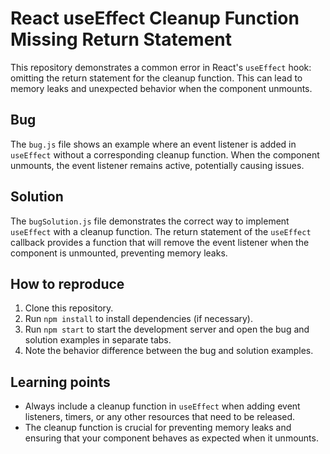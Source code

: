 # React useEffect Cleanup Function Missing Return Statement

This repository demonstrates a common error in React's `useEffect` hook: omitting the return statement for the cleanup function.  This can lead to memory leaks and unexpected behavior when the component unmounts.

## Bug

The `bug.js` file shows an example where an event listener is added in `useEffect` without a corresponding cleanup function. When the component unmounts, the event listener remains active, potentially causing issues.

## Solution

The `bugSolution.js` file demonstrates the correct way to implement `useEffect` with a cleanup function.  The return statement of the `useEffect` callback provides a function that will remove the event listener when the component is unmounted, preventing memory leaks.

## How to reproduce

1. Clone this repository.
2. Run `npm install` to install dependencies (if necessary).
3. Run `npm start` to start the development server and open the bug and solution examples in separate tabs.
4. Note the behavior difference between the bug and solution examples.

## Learning points

* Always include a cleanup function in `useEffect` when adding event listeners, timers, or any other resources that need to be released.
* The cleanup function is crucial for preventing memory leaks and ensuring that your component behaves as expected when it unmounts.